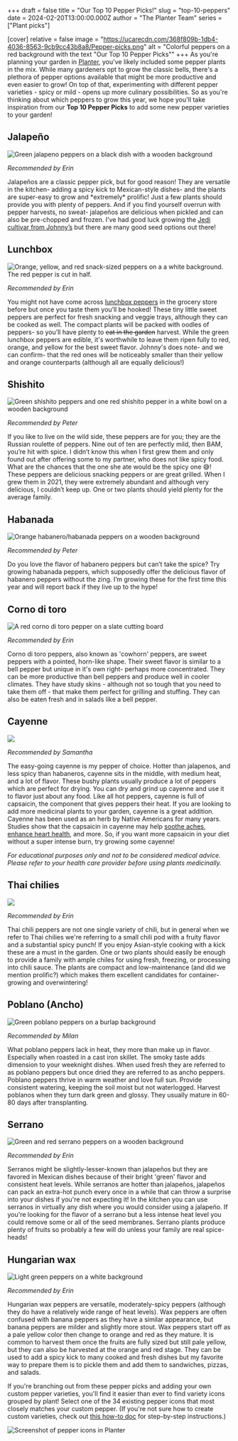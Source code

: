 +++
draft = false
title = "Our Top 10 Pepper Picks!"
slug = "top-10-peppers"
date = 2024-02-20T13:00:00.000Z
author = "The Planter Team"
series = ["Plant picks"]

[cover]
relative = false
image = "https://ucarecdn.com/368f809b-1db4-4036-8563-9cb9cc43b8a8/Pepper-picks.png"
alt = "Colorful peppers on a red background with the text \"Our Top 10 Pepper Picks\""
+++
As you're planning your garden in [Planter](https://planter.garden/gardens), you've likely included some pepper plants in the mix. While many gardeners opt to grow the classic bells, there's a plethora of pepper options available that might be more productive and even easier to grow!  On top of that, experimenting with different pepper varieties - spicy or mild - opens up more culinary possibilities. So as you're thinking about which peppers to grow this year, we hope you'll take inspiration from our **Top 10 Pepper Picks** to add some new pepper varieties to your garden!

## Jalapeño

![Green jalapeno peppers on a black dish with a wooden background](https://ucarecdn.com/decc4e16-b01e-4019-9a7f-eb548d382d13/Jalapenos.jpg)

*Recommended by Erin*

Jalapeños are a classic pepper pick, but for good reason! They are versatile in the kitchen- adding a spicy kick to Mexican-style dishes- and the plants are super-easy to grow and \*extremely\* prolific! Just a few plants should provide you with plenty of peppers. And if you find yourself overrun with pepper harvests, no sweat- jalapeños are delicious when pickled and can also be pre-chopped and frozen. I’ve had good luck growing the [Jedi cultivar from Johnny’s](https://www.johnnyseeds.com/vegetables/peppers/hot-peppers/jedi-treated-f1-jalapeno-pepper-seed-3528T.html) but there are many good seed options out there!

## Lunchbox

![Orange, yellow, and red snack-sized peppers on a a white background. The red pepper is cut in half.](https://ucarecdn.com/e48eb9f1-df15-4d81-a1bc-c6c64824f9e1/Lunchbox-peppers.jpg)

*Recommended by Erin*

You might not have come across [lunchbox peppers](https://www.johnnyseeds.com/vegetables/peppers/sweet-peppers/lunchbox-pepper-mix-organic-snack-pepper-seed-3515G.html) in the grocery store before but once you taste them you’ll be hooked! These tiny little sweet peppers are perfect for fresh snacking and veggie trays, although they can be cooked as well. The compact plants will be packed with oodles of peppers- so you’ll have plenty to ~~eat in the garden~~ harvest. While the green lunchbox peppers are edible, it's worthwhile to leave them ripen fully to red, orange, and yellow for the best sweet flavor. Johnny's does note- and we can confirm- that the red ones will be noticeably smaller than their yellow and orange counterparts (although all are equally delicious!)

## Shishito

![Green shishito peppers and one red shishito pepper in a white bowl on a wooden background](https://ucarecdn.com/189c1af9-e01a-44bb-8dba-87436cf2bb8f/Shishito.png "A bowl of shishito peppers, which are typically harvested green but can turn red ([source](https://www.flickr.com/photos/karenandbrademerson/29142839162/))[](https://www.flickr.com/photos/karenandbrademerson/29142839162/)")

*Recommended by Peter*

If you like to live on the wild side, these peppers are for you; they are the Russian roulette of peppers. Nine out of ten are perfectly mild, then BAM, you’re hit with spice. I didn’t know this when I first grew them and only found out after offering some to my partner, who does not like spicy food. What are the chances that the one she ate would be the spicy one 😅! These peppers are delicious snacking peppers or are great grilled. When I grew them in 2021, they were extremely abundant and although very delicious, I couldn’t keep up. One or two plants should yield plenty for the average family.

## Habanada

![Orange habanero/habanada peppers on a wooden background](https://ucarecdn.com/2340134b-9b19-401a-829f-772c8f0272b6/Habanada.jpg)

*Recommended by Peter*

Do you love the flavor of habanero peppers but can’t take the spice? Try growing habanada peppers, which supposedly offer the delicious flavor of habanero peppers without the zing. I’m growing these for the first time this year and will report back if they live up to the hype!

## Corno di toro

![A red corno di toro pepper on a slate cutting board](https://ucarecdn.com/0ec28b3c-5b57-4a4b-ab47-997c64fa6c2b/Corno-di-toro-pepper.jpg)

*Recommended by Erin*

Corno di toro peppers, also known as 'cowhorn' peppers, are sweet peppers with a pointed, horn-like shape. Their sweet flavor is similar to a bell pepper but unique in it's own right- perhaps more concentrated. They can be more productive than bell peppers and produce well in cooler climates. They have study skins - although not so tough that you need to take them off - that make them perfect for grilling and stuffing. They can also be eaten fresh and in salads like a bell pepper.

## Cayenne

![](https://ucarecdn.com/a3b752fe-b4e9-4199-bbaf-4740dcce7132/Cayanne-tincture.jpg)

*Recommended by Samantha* 

The easy-going cayenne is my pepper of choice. Hotter than jalapenos, and less spicy than habaneros, cayenne sits in the middle, with medium heat, and a lot of flavor. These bushy plants usually produce a lot of peppers which are perfect for drying.  You can dry and grind up cayenne and use it to flavor just about any food.  Like all hot peppers, cayenne is full of capsaicin, the component that gives peppers their heat. If you are looking to add more medicinal plants to your garden, cayenne is a great addition. Cayenne has been used as an herb by Native Americans for many years.  Studies show that the capsaicin in cayenne may help [soothe aches](https://pubmed.ncbi.nlm.nih.gov/35857438/), [enhance heart health](https://www.jacc.org/doi/abs/10.1016/j.jacc.2019.08.1071), and more. So, if you want more capsaicin in your diet without a super intense burn, try growing some cayenne!

*For educational purposes only and not to be considered medical advice. Please refer to your health care provider before using plants medicinally.*

## Thai chilies

![](https://ucarecdn.com/ac0bcbf7-00ce-4e94-aa82-6ea42e083c32/Thai-chilies.jpg)

*Recommended by Erin*

Thai chili peppers are not one single variety of chili, but in general when we refer to Thai chilies we're referring to a small chili pod with a fruity flavor and a substantial spicy punch! If you enjoy Asian-style cooking with a kick these are a must in the garden. One or two plants should easily be enough to provide a family with ample chiles for using fresh, freezing, or processing into chili sauce. The plants are compact and low-maintenance (and did we mention prolific?) which makes them excellent candidates for container-growing and overwintering!

## Poblano (Ancho)

![Green poblano peppers on a burlap background](https://ucarecdn.com/3736f8bc-2c2a-490a-bd7e-f98f0c4f363d/Poblano.jpg)

*Recommended by Milan*

What poblano peppers lack in heat, they more than make up in flavor. Especially when roasted in a cast iron skillet. The smoky taste adds dimension to your weeknight dishes. When used fresh they are referred to as poblano peppers but once dried they are referred to as ancho peppers. Poblano peppers thrive in warm weather and love full sun. Provide consistent watering, keeping the soil moist but not waterlogged. Harvest poblanos when they turn dark green and glossy. They usually mature in 60-80 days after transplanting.

## Serrano

![Green and red serrano peppers on a wooden background](https://ucarecdn.com/a1baa5ff-499a-4d63-b67b-cb6602034963/Serranos.jpg)

*Recommended by Erin*

Serranos might be slightly-lesser-known than jalapeños but they are favored in Mexican dishes because of their bright 'green' flavor and consistent heat levels. While serranos are hotter than jalapeños, jalapeños can pack an extra-hot punch every once in a while that can throw a surprise into your dishes if you're not expecting it! In the kitchen you can use serranos in virtually any dish where you would consider using a jalapeño. If you're looking for the flavor of a serrano but a less intense heat level you could remove some or all of the seed membranes. Serrano plants produce plenty of fruits so probably a few will do unless your family are real spice-heads!

## Hungarian wax

![Light green peppers on a white background](https://ucarecdn.com/3786652c-3f83-4be4-b9e2-5466215da6cd/Wax-pepper.jpg)

*Recommended by Erin*

Hungarian wax peppers are versatile, moderately-spicy peppers (although they do have a relatively wide range of heat levels). Wax peppers are often confused with banana peppers as they have a similar appearance, but banana peppers are milder and slightly more stout. Wax peppers start off as a pale yellow color then change to orange and red as they mature. It is common to harvest them once the fruits are fully sized but still pale yellow, but they can also be harvested at the orange and red stage. They can be used to add a spicy kick to many cooked and fresh dishes but my favorite way to prepare them is to pickle them and add them to sandwiches, pizzas, and salads.

If you're branching out from these pepper picks and adding your own custom pepper varieties, you'll find it  easier than ever to find variety icons grouped by plant! Select one of the 34 existing pepper icons that most closely matches your custom pepper. (If you're not sure how to create custom varieties, check out [this how-to doc](https://info.planter.garden/plant-information/custom-varieties/) for step-by-step instructions.)

![Screenshot of pepper icons in Planter](https://ucarecdn.com/94a4b77c-7d52-4a9b-9199-83deae0d7f01/Pepper-icons.jpg)
